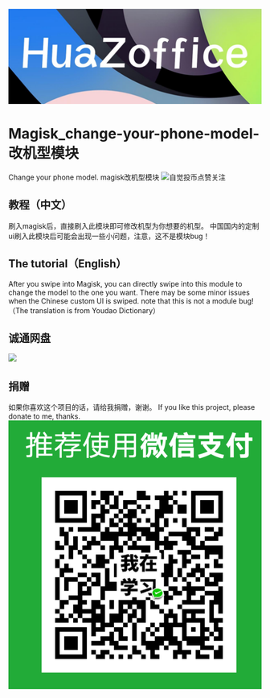 ![](image/logo.jpg)

# Magisk_change-your-phone-model-改机型模块
Change your phone model.
magisk改机型模块
[![](https://img.shields.io/badge/HuaZoffice-MyCoolapk-green)](http://www.coolapk.com/u/3752133)自觉投币点赞关注
## 教程（中文）
刷入magisk后，直接刷入此模块即可修改机型为你想要的机型。
中国国内的定制ui刷入此模块后可能会出现一些小问题，注意，这不是模块bug！
## The tutorial（English）
After you swipe into Magisk, you can directly swipe into this module to change the model to the one you want.
There may be some minor issues when the Chinese custom UI is swiped. note that this is not a module bug!（The translation is from Youdao Dictionary）
## 诚通网盘
[![](https://img.shields.io/badge/ctfile-download（password：7455）-blue)](https://url27.ctfile.com/d/31252227-44557030-caa8c0)
## 捐赠
如果你喜欢这个项目的话，请给我捐赠，谢谢。
If you like this project, please donate to me, thanks.
![](image/juanzeng.png)
